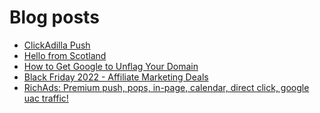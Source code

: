 # Blog posts
<!-- BLOG-POST-LIST:START -->
- [ClickAdilla Push](https://afflift.com/f/threads/clickadilla-push.8056/)
- [Hello from Scotland](https://afflift.com/f/threads/hello-from-scotland.9768/)
- [How to Get Google to Unflag Your Domain](https://afflift.com/f/threads/how-to-get-google-to-unflag-your-domain.9960/)
- [Black Friday 2022 - Affiliate Marketing Deals](https://afflift.com/f/threads/black-friday-2022-affiliate-marketing-deals.9962/)
- [RichAds: Premium push, pops, in-page, calendar, direct click, google uac traffic!](https://afflift.com/f/threads/richads-premium-push-pops-in-page-calendar-direct-click-google-uac-traffic.991/)
<!-- BLOG-POST-LIST:END -->
